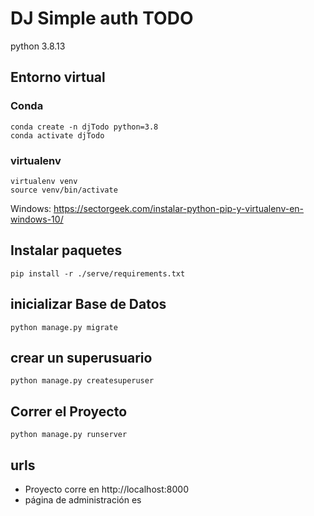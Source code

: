 # DJ Simple auth TODO

python 3.8.13

## Entorno virtual

### Conda

```
conda create -n djTodo python=3.8
conda activate djTodo
```

### virtualenv

```
virtualenv venv
source venv/bin/activate
```

Windows: https://sectorgeek.com/instalar-python-pip-y-virtualenv-en-windows-10/

## Instalar paquetes

```
pip install -r ./serve/requirements.txt
```

## inicializar Base de Datos

```
python manage.py migrate
```

## crear un superusuario

```
python manage.py createsuperuser
```

## Correr el Proyecto

```
python manage.py runserver
```

## urls

* Proyecto corre en http://localhost:8000
* página de administración es 